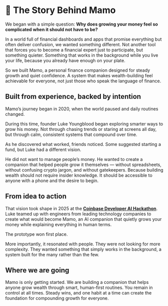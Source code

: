 # 📖 The Story Behind Mamo

We began with a simple question: **Why does growing your money feel so complicated when it should not have to be?**

In a world full of financial dashboards and apps that promise everything but often deliver confusion, we wanted something different. Not another tool that forces you to become a financial expert just to participate, but something quieter. Something that works in the background while you live your life, because you already have enough on your plate.

So we built Mamo, a personal finance companion designed for steady growth and quiet confidence. A system that makes wealth-building feel achievable for everyone, not just those who speak the language of finance.

## **Built from experience, backed by intention**

Mamo’s journey began in 2020, when the world paused and daily routines changed.

During this time, founder Luke Youngblood began exploring smarter ways to grow his money. Not through chasing trends or staring at screens all day, but through calm, consistent systems that compound over time.

As he discovered what worked, friends noticed. Some suggested starting a fund, but Luke had a different vision.

He did not want to manage people’s money. He wanted to create a companion that helped people grow it themselves — without spreadsheets, without confusing crypto jargon, and without gatekeepers. Because building wealth should not require insider knowledge. It should be accessible to anyone with a phone and the desire to begin.

## From idea to action

That vision took shape in 2025 at the [**Coinbase Developer AI Hackathon**](https://x.com/CoinbaseDev/status/1886468701689631006). Luke teamed up with engineers from leading technology companies to create what would become Mamo, an AI companion that quietly grows your money while explaining everything in human terms.

The prototype won first place.

More importantly, it resonated with people. They were not looking for more complexity. They wanted something that simply works in the background, a system built for the many rather than the few.

## Where we are going

Mamo is only getting started. We are building a companion that helps anyone grow wealth through smart, human-first routines. You remain in control at all times. Steady wins, and one habit at a time can create the foundation for compounding growth for everyone.

